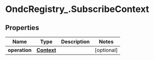 # OndcRegistry_.SubscribeContext

## Properties
Name | Type | Description | Notes
------------ | ------------- | ------------- | -------------
**operation** | [**Context**](Context.md) |  | [optional] 

